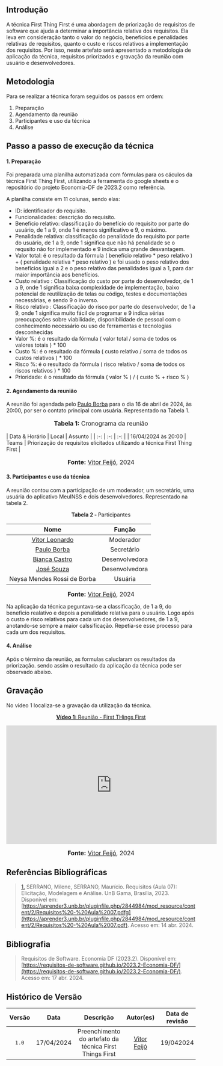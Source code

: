
## Introdução 

A técnica First Thing First é uma abordagem de priorização de requisitos de software que ajuda a determinar a importância relativa dos requisitos. Ela leva em consideração tanto o valor do negócio, benefícios e penalidades relativas de requisitos, quanto o custo e riscos relativos a implementação dos requisitos. Por isso, neste artefato será apresentado a metodologia de aplicação da técnica, requisitos priorizados e gravação da reunião com usuário e desenvolvedores. 

## Metodologia
Para se realizar a técnica foram seguidos os passos em ordem: 

1. Preparação
2. Agendamento da reunião
3. Participantes e uso da técnica 
4. Análise

## Passo a passo de execução da técnica

#### 1. Preparação

Foi preparada uma planilha automatizada com fórmulas para os cáculos da técnica First Thing First, utilizando a ferramenta do google sheets e o repositório do projeto Economia-DF de 2023.2 como referência. 

A planilha consiste em 11 colunas, sendo elas: 

- ID: identificador do requisito.
- Funcionalidades: descrição do requisito.
- Benefício relativo: classificação do benefício do requisito por parte do usuário, de 1 a 9, onde 1 é menos significativo e 9, o máximo. 
- Penalidade relativa: classificação do penalidade do requisito por parte do usuário, de 1 a 9, onde 1 significa que não há penalidade se o requsito não for implementado e 9 indica uma grande desvantagem. 
- Valor total: é o resultado da fórmula ( benefício relativo * peso relativo ) + ( penalidade relativa * peso relativo ) e foi usado o peso relativo dos benefícios igual a 2 e o peso relativo das penalidades igual a 1, para dar maior importância aos benefícios.
- Custo relativo : Classificação do custo por parte do desenvolvedor, de 1 a 9, onde 1 significa baixa complexidade de implementação, baixo potencial de reutilização de telas ou código, testes e documentações necessárias, e sendo 9 o inverso.
- Risco relativo : Classificação do risco por parte do desenvolvedor, de 1 a 9, onde 1 significa muito fácil de programar e 9 indica sérias preocupações sobre viabilidade, disponibilidade de pessoal com o conhecimento necessário ou uso de ferramentas e tecnologias desconhecidas
- Valor %: é o resultado da fórmula ( valor total / soma de todos os valores totais ) * 100 
- Custo %: é o resultado da fórmula ( custo relativo / soma de todos os custos relativos ) * 100 
- Risco %: é o resultado da fórmula ( risco relativo / soma de todos os riscos relativos ) * 100 
- Prioridade: é o resultado da fórmula ( valor % ) / (  custo %  +  risco %  ) 


#### 2. Agendamento da reunião 

A reunião foi agendada pelo [Paulo Borba](https://github.com/paulohborba) para o dia 16 de abril de 2024, às 20:00, por ser o contato principal com usuária. Representado na Tabela 1.

<div align="center">
<font size="3"><p style="text-align: center"><b>Tabela 1:</b> Cronograma da reunião </p></font>
</div>
| Data & Horário | Local | Assunto | 
| :-: | :-: | :-: | 
| 16/04/2024  às 20:00  | Teams | Priorização de requisitos elicitados utilizando a técnica First Thing First | 

<div>
<font size="3"><p style="text-align: center"><b>Fonte:</b> <a href="https://github.com/vitorfleonardo">Vitor Feijó</a>, 2024</p></font>
</div>

#### 3. Participantes e uso da técnica 

A reunião contou com a participação de um moderador, um secretário, uma usuária do aplicativo MeuINSS e dois desenvolvedores. Representado na tabela 2.

<p align="center" > <strong> Tabela 2 - </Strong> Participantes</font> <gitbr></p>
<center>

|Nome|Função|
|:-:|:-:|
|[Vitor Leonardo](https://github.com/vitorfleonardo)|Moderador|
|[Paulo Borba](https://github.com/paulohborba)|Secretário|
|[Bianca Castro](https://github.com/BiancaPatrocinio7)|Desenvolvedora|
|[José Souza](https://github.com/JoseFilipi)|Desenvolvedora|
| Neysa Mendes Rossi de Borba |Usuária| 

<font size="3"><p style="text-align: center"><b>Fonte:</b> <a href="https://github.com/vitorfleonardo">Vitor Feijó</a>, 2024</p></font>
</center>

Na aplicação da técnica peguntava-se a classificação, de 1 a 9, do benefício realativo e depois a penalidade relativa para o usuário. Logo após o custo e risco relativos para cada um dos desenvolvedores, de 1 a 9, anotando-se sempre a maior calssificação. Repetia-se esse processo para cada um dos requisitos.


#### 4. Análise 

Após o término da reunião, as formulas caluclaram os resultados da priorização. sendo assim o resultado da aplicação da técnica pode ser observado abaixo.


## Gravação

No vídeo 1 localiza-se a gravação da utilização da técnica.

<div align="center">

<p style="text-align: center"><a href="https://www.youtube.com/embed/fFj1F8-Ci_s" target="blanket"><b>Vídeo 1:</b> Reunião - First THings First</a></p>

<iframe width="560" height="315" src="https://www.youtube.com/embed/fFj1F8-Ci_s" title="First things first do Grupo 7 Meu INSS" frameborder="0" allow="accelerometer; autoplay; clipboard-write; encrypted-media; gyroscope; picture-in-picture; web-share" referrerpolicy="strict-origin-when-cross-origin" allowfullscreen></iframe>

<font size="3"><p style="text-align: center"><b>Fonte:</b> <a href="https://github.com/vitorfleonardo">Vitor Feijó</a>, 2024</p></font>
</div >

## Referências Bibliográficas

> <a id="RP1" href="#TEC1">1.</a> SERRANO, Milene, SERRANO, Maurício. Requisitos (Aula 07): Elicitação, Modelagem e Análise. UnB Gama, Brasília, 2023. Disponível em: [https://aprender3.unb.br/pluginfile.php/2844984/mod_resource/content/2/Requisitos%20-%20Aula%2007.pdfg](https://aprender3.unb.br/pluginfile.php/2844984/mod_resource/content/2/Requisitos%20-%20Aula%2007.pdf). Acesso em: 14 abr. 2024.

## Bibliografia

> </a> Requisitos de Software. Economia DF (2023.2). Disponível em: [https://requisitos-de-software.github.io/2023.2-Economia-DF/](https://requisitos-de-software.github.io/2023.2-Economia-DF/). Acesso em: 17 abr. 2024.

## Histórico de Versão
| Versão | Data | Descrição | Autor(es) | Data de revisão | Revisor(es) |
| :-: | :-: | :-: | :-: | :-: | :-: |
| `1.0` | 17/04/2024  | Preenchimento do artefato da técnica First Things First | [Vitor Feijó](https://github.com/vitorfleonardo)  | 19/042024| [Johnny Lopes](https://github.com/JohnnyLopess) |
